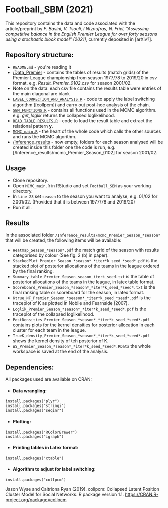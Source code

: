 # Football_SBM (2021)

This repository contains the data and code associated with the article/preprint by *F. Basini, V. Tsouli, I Ntzoufras, N. Friel*, 
*"Assessing competitive balance in the English Premier League for over forty seasons using a stochastic block model" (2021)*, currently deposited in [arXiv?].

## Repository structure:  

* ```README.md``` - you're reading it
* [/Data_Premier](https://github.com/basins95/Football_SBM/tree/master/Data_Premier) - contains the tables of results (match grids) of the Premier League championship from season 1977/78 to 2019/20 in csv format. e.g. *Result_Premier_0102.csv* for season 2001/02.
 * Note on the data: each csv file contains the results table were entries of the main diagonal are blank
* [```LABEL_CORRECTION_AND_ANALYSIS.R```](https://github.com/basins95/Football_SBM/blob/master/LABEL_CORRECTION_AND_ANALYSIS.R) - code to apply the label switching algorithm ([collpcm]) and carry out post-hoc analysis of the chain. 
* [```SBM_FUNCTIONS.R```](https://github.com/basins95/Football_SBM/blob/master/SBM_FUNCTIONS.R) - contains all functions used in the MCMC algorithm. e.g. *get_loglik* returns the collapsed loglikelihood. 
* [```READ_TABLE_RESULTS.R```](https://github.com/basins95/Football_SBM/blob/master/READ_TABLE_RESULTS.R) - code to load the result table and extract the relational pattern **y**.
* [```MCMC_main.R```](https://github.com/basins95/Football_SBM/blob/master/MCMC_main.R) - the heart of the whole code which calls the other sources and runs the MCMC algorithm.
* [/Inference_results](https://github.com/basins95/Football_SBM/tree/master/Inference_results) - now empty, folders for each season analysed will be created inside this folder one the code is run, e.g. [/Inference_results/mcmc_Premier_Season_0102] for season 2001/02.


## Usage

* Clone repository.
* Open ```MCMC_main.R``` in RStudio and set ```Football_SBM``` as your working directory.
* In ```line 28``` set ```season``` to the season you want to analyse, e.g. 01/02 for 2001/02. (Provided that it is between 1977/78 and 2019/20)
* Run it all.

## Results
In the associated folder ```/Inference_results/mcmc_Premier_Season_*season*``` that will be created, the following items will be available:
* ```Heatmap_Season_*season*.pdf``` the match grid of the season with results categorised by colour (See fig. 2 (b) in paper).
* ```StackedPlot_Premier_Season_*season*_*iter*k_seed_*seed*.pdf``` is the stacked plot of posterior allocations of the teams in the league ordered by the final ranking.
* ```Summary_table_Premier_Season_season_iterk_seed.txt``` is the table of posterior allocations of the teams in the league, in latex table format.
* ```Scoreboard_Premier_Season_*season*_*iter*k_seed_*seed*.txt``` is the final ranking table or scoreboard for the season, in latex format.
* ```Ktrue_NF_Premier_Season_*season*_*iter*k_seed_*seed*.pdf``` is the traceplot of K as plotted in Nobile and Fearnside (2007).
* ```Loglik_Premier_Season_*season*_*iter*k_seed_*seed*.pdf``` is the traceplot of the collapsed loglikelihood.
* ```PostDensities_Premier_Season_*season*_*iter*k_seed_*seed*.pdf``` contains plots for the kernel densities for posterior allocation in each cluster for each team in the league.
* ```TrueK_density_Premier_Season_*season*_*iter*k_seed_*seed*.pdf``` shows the kernel density of teh posterior of K. 
* ```WS_Premier_Season_*season*_*iter*k_seed_*seed*.RData``` the whole workspace is saved at the end of the analysis.

## Dependencies:
All packages used are available on CRAN:
* #### Data wrangling: 
```
install.packages("plyr")
install.packages("stringi")
install.packages("seqinr")
```
* #### Plotting: 
```
install.packages("RColorBrewer")
install.packages("igraph")
```
* #### Printing tables in Latex format: 
```
install.packages("xtable")
```
* #### Algorithm to adjust for label switching: 
```
install.packages("collpcm")
```
Jason Wyse and Caitriona Ryan (2019). collpcm: Collapsed Latent Position Cluster Model
  for Social Networks. R package version 1.1. <https://CRAN.R-project.org/package=collpcm>


